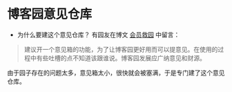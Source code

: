 # 博客园意见仓库
* 为什么要建这个意见仓库？
有园友在博文 [会员救园](https://www.cnblogs.com/cmt/p/17520031.html) 中留言：
> 建议开一个意见箱的功能，为了让博客园更好用而可以提意见。在使用的过程中有些吐槽的点不知道该跟谁说。博客园发展应广纳意见和财源。

由于园子存在的问题太多，意见箱太小，很快就会被塞满，于是专门建了这个意见仓库。


